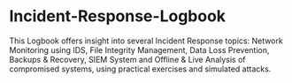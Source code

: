 # Incident-Response-Logbook
This Logbook offers insight into several Incident Response topics: Network Monitoring using IDS, File Integrity Management, Data Loss Prevention, Backups &amp; Recovery, SIEM System and Offline &amp; Live Analysis of compromised systems, using practical exercises and simulated attacks.
